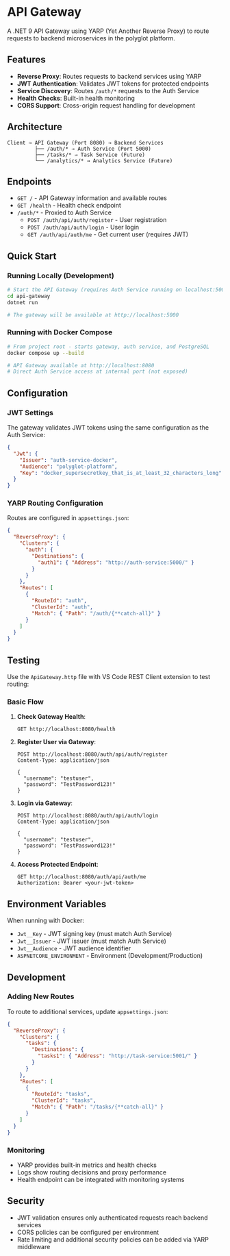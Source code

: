 # API Gateway

A .NET 9 API Gateway using YARP (Yet Another Reverse Proxy) to route requests to backend microservices in the polyglot platform.

## Features

- **Reverse Proxy**: Routes requests to backend services using YARP
- **JWT Authentication**: Validates JWT tokens for protected endpoints
- **Service Discovery**: Routes `/auth/*` requests to the Auth Service
- **Health Checks**: Built-in health monitoring
- **CORS Support**: Cross-origin request handling for development

## Architecture

```
Client → API Gateway (Port 8080) → Backend Services
         ├── /auth/* → Auth Service (Port 5000)
         ├── /tasks/* → Task Service (Future)
         └── /analytics/* → Analytics Service (Future)
```

## Endpoints

- `GET /` - API Gateway information and available routes
- `GET /health` - Health check endpoint
- `/auth/*` - Proxied to Auth Service
  - `POST /auth/api/auth/register` - User registration
  - `POST /auth/api/auth/login` - User login
  - `GET /auth/api/auth/me` - Get current user (requires JWT)

## Quick Start

### Running Locally (Development)

```bash
# Start the API Gateway (requires Auth Service running on localhost:5000)
cd api-gateway
dotnet run

# The gateway will be available at http://localhost:5000
```

### Running with Docker Compose

```bash
# From project root - starts gateway, auth service, and PostgreSQL
docker compose up --build

# API Gateway available at http://localhost:8080
# Direct Auth Service access at internal port (not exposed)
```

## Configuration

### JWT Settings

The gateway validates JWT tokens using the same configuration as the Auth Service:

```json
{
  "Jwt": {
    "Issuer": "auth-service-docker",
    "Audience": "polyglot-platform", 
    "Key": "docker_supersecretkey_that_is_at_least_32_characters_long"
  }
}
```

### YARP Routing Configuration

Routes are configured in `appsettings.json`:

```json
{
  "ReverseProxy": {
    "Clusters": {
      "auth": {
        "Destinations": {
          "auth1": { "Address": "http://auth-service:5000/" }
        }
      }
    },
    "Routes": [
      {
        "RouteId": "auth",
        "ClusterId": "auth", 
        "Match": { "Path": "/auth/{**catch-all}" }
      }
    ]
  }
}
```

## Testing

Use the `ApiGateway.http` file with VS Code REST Client extension to test routing:

### Basic Flow

1. **Check Gateway Health**:
   ```http
   GET http://localhost:8080/health
   ```

2. **Register User via Gateway**:
   ```http
   POST http://localhost:8080/auth/api/auth/register
   Content-Type: application/json
   
   {
     "username": "testuser",
     "password": "TestPassword123!"
   }
   ```

3. **Login via Gateway**:
   ```http
   POST http://localhost:8080/auth/api/auth/login
   Content-Type: application/json
   
   {
     "username": "testuser", 
     "password": "TestPassword123!"
   }
   ```

4. **Access Protected Endpoint**:
   ```http
   GET http://localhost:8080/auth/api/auth/me
   Authorization: Bearer <your-jwt-token>
   ```

## Environment Variables

When running with Docker:

- `Jwt__Key` - JWT signing key (must match Auth Service)
- `Jwt__Issuer` - JWT issuer (must match Auth Service)
- `Jwt__Audience` - JWT audience identifier
- `ASPNETCORE_ENVIRONMENT` - Environment (Development/Production)

## Development

### Adding New Routes

To route to additional services, update `appsettings.json`:

```json
{
  "ReverseProxy": {
    "Clusters": {
      "tasks": {
        "Destinations": {
          "tasks1": { "Address": "http://task-service:5001/" }
        }
      }
    },
    "Routes": [
      {
        "RouteId": "tasks",
        "ClusterId": "tasks",
        "Match": { "Path": "/tasks/{**catch-all}" }
      }
    ]
  }
}
```

### Monitoring

- YARP provides built-in metrics and health checks
- Logs show routing decisions and proxy performance
- Health endpoint can be integrated with monitoring systems

## Security

- JWT validation ensures only authenticated requests reach backend services
- CORS policies can be configured per environment
- Rate limiting and additional security policies can be added via YARP middleware